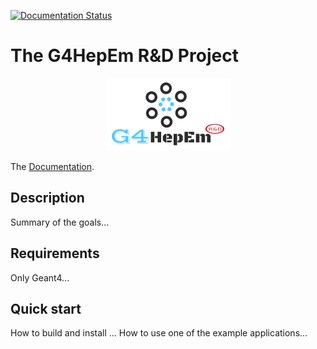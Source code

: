 [![Documentation Status](https://readthedocs.org/projects/g4hepem/badge/?version=latest)](https://g4hepem.readthedocs.io/en/latest/?badge=latest)

# The G4HepEm R&D Project

<p align="center">
  <img src="./docs/source/logo_HepEM3.png">
</p>


The [Documentation](https://g4hepem.readthedocs.io/en/latest/).  



## Description

Summary of the goals... 


## Requirements

Only Geant4... 


## Quick start

How to build and install ...
How to use one of the example applications...
